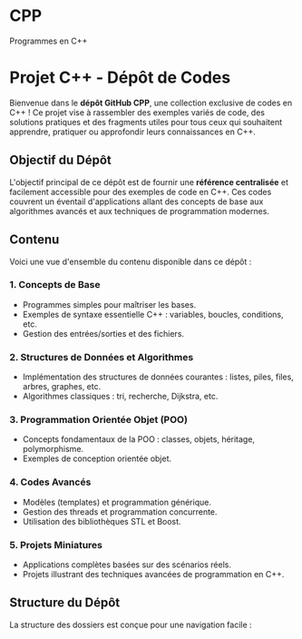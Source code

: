 # CPP
Programmes en C++
# Projet C++ - Dépôt de Codes

Bienvenue dans le **dépôt GitHub CPP**, une collection exclusive de codes en C++ ! Ce projet vise à rassembler des exemples variés de code, des solutions pratiques et des fragments utiles pour tous ceux qui souhaitent apprendre, pratiquer ou approfondir leurs connaissances en C++.

## Objectif du Dépôt

L'objectif principal de ce dépôt est de fournir une **référence centralisée** et facilement accessible pour des exemples de code en C++. Ces codes couvrent un éventail d'applications allant des concepts de base aux algorithmes avancés et aux techniques de programmation modernes.

## Contenu

Voici une vue d'ensemble du contenu disponible dans ce dépôt :

### 1. Concepts de Base
- Programmes simples pour maîtriser les bases.
- Exemples de syntaxe essentielle C++ : variables, boucles, conditions, etc.
- Gestion des entrées/sorties et des fichiers.

### 2. Structures de Données et Algorithmes
- Implémentation des structures de données courantes : listes, piles, files, arbres, graphes, etc.
- Algorithmes classiques : tri, recherche, Dijkstra, etc.

### 3. Programmation Orientée Objet (POO)
- Concepts fondamentaux de la POO : classes, objets, héritage, polymorphisme.
- Exemples de conception orientée objet.

### 4. Codes Avancés
- Modèles (templates) et programmation générique.
- Gestion des threads et programmation concurrente.
- Utilisation des bibliothèques STL et Boost.

### 5. Projets Miniatures
- Applications complètes basées sur des scénarios réels.
- Projets illustrant des techniques avancées de programmation en C++.

## Structure du Dépôt

La structure des dossiers est conçue pour une navigation facile :